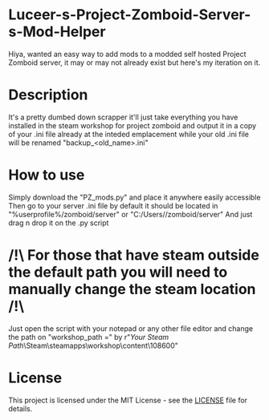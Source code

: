 # Luceer-s-Project-Zomboid-Server-s-Mod-Helper
Hiya, wanted an easy way to add mods to a modded self hosted Project Zomboid server, it may or may not already exist but here's my iteration on it.

# Description
It's a pretty dumbed down scrapper it'll just take everything you have installed in the steam workshop for project zomboid and output it in a copy of your .ini file already at the inteded emplacement while your old .ini file will be renamed "backup_<old_name>.ini"

# **How to use**
Simply download the "PZ_mods.py" and place it anywhere easily accessible
Then go to your server .ini file by default it should be located in "%userprofile%/zomboid/server" or "C:/Users/_<your username>_/zomboid/server"
And just drag n drop it on the .py script

# /!\ For those that have steam outside the default path you will need to manually change the steam location /!\
Just open the script with your notepad or any other file editor and change the path on "workshop_path =" by r"_Your Steam Path_\Steam\steamapps\workshop\content\108600"

# License
This project is licensed under the MIT License - see the [LICENSE](https://opensource.org/license/MIT) file for details.

